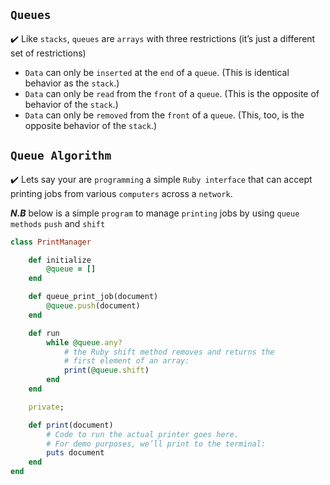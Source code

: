 ## ```Queues```

:heavy_check_mark: Like ```stacks```, ```queues``` are ```arrays``` with three restrictions (it’s just a different set of restrictions)

- ```Data``` can only be ```inserted``` at the ```end``` of a ```queue```. (This is identical behavior as the ```stack```.)
- ```Data``` can only be ```read``` from the ```front``` of a ```queue```. (This is the opposite of behavior of the ```stack```.)
- ```Data``` can only be ```removed``` from the ```front``` of a ```queue```. (This, too, is the opposite behavior of the ```stack```.)


## ```Queue Algorithm```
:heavy_check_mark: Lets say your are ```programming``` a simple ```Ruby interface``` that can accept printing jobs from various ```computers``` across a ```network```.

_**N.B**_ below is a simple ```program``` to manage ```printing``` jobs by using ```queue methods``` ```push``` and ```shift```

```rb
class PrintManager

    def initialize
        @queue = []
    end

    def queue_print_job(document)
        @queue.push(document)
    end

    def run
        while @queue.any?
            # the Ruby shift method removes and returns the
            # first element of an array:
            print(@queue.shift)
        end
    end

    private;

    def print(document)
        # Code to run the actual printer goes here.
        # For demo purposes, we’ll print to the terminal:
        puts document
    end
end
```